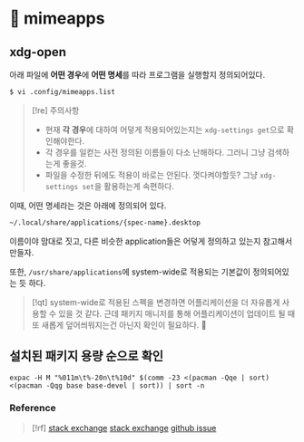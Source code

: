 # 󰏢 mimeapps




## xdg-open

아래 파일에 **어떤 경우**에 **어떤 명세**를 따라 프로그램을 실행할지 정의되어있다.

```bash
$ vi .config/mimeapps.list
```

  > [!re] 주의사항
  >
  > - 현재 **각 경우**에 대하여 어덯게 적용되어있는지는 `xdg-settings get`으로 확인해야한다.
  > - 각 경우를 일컫는 사전 정의된 이름들이 다소 난해하다. 그러니 그냥 검색하는게 좋을것.
  > - 파일을 수정한 뒤에도 적용이 바로는 안된다. 껏다켜야할듯? 그냥 `xdg-settings set`을 활용하는게 속편하다.


이때, 어떤 명세라는 것은 아래에 정의되어 있다.

```bash
~/.local/share/applications/{spec-name}.desktop
```

이름이야 맘대로 짓고, 다른 비슷한 application들은 어덯게 정의하고 있는지 참고해서 만들자.

또한, `/usr/share/applications`에 system-wide로 적용되는 기본값이 정의되어있는 듯 하다.

> [!qt] system-wide로 적용된 스펙을 변경하면 어플리케이션을 더 자유롭게 사용할 수 있을 것 같다. 근데 패키지 매니저를 통해 어플리케이션이 업데이트 될 때 또 새롭게 덮어씌워지는건 아닌지 확인이 필요하다.
>   󱞪


## 설치된 패키지 용량 순으로 확인

  `expac -H M "%011m\t%-20n\t%10d" $(comm -23 <(pacman -Qqe | sort) <(pacman -Qqg base base-devel | sort)) | sort -n`

### Reference

> [!rf]
> [stack exchange](https://unix.stackexchange.com/questions/36380/how-to-properly-and-easily-configure-xdg-open-without-any-environment)
> [stack exchange](https://askubuntu.com/questions/540939/xdg-open-only-opens-a-new-tab-in-a-new-chromium-window-despite-passing-it-a-url?newreg=5d330212224449878da2c5eb50a3d43e)
> [github issue](https://github.com/vimwiki/vimwiki/issues/137)

